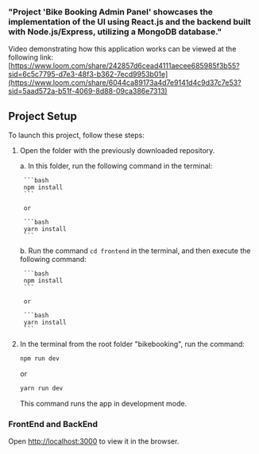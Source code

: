 ### "Project 'Bike Booking Admin Panel' showcases the implementation of the UI using React.js and the backend built with Node.js/Express, utilizing a MongoDB database."

Video demonstrating how this application works can be viewed at the following link: [https://www.loom.com/share/242857d6cead4111aecee685985f3b55?sid=6c5c7795-d7e3-48f3-b362-7ecd9953b01e](https://www.loom.com/share/6044ca89173a4d7e9141d4c9d37c7e53?sid=5aad572a-b51f-4069-8d88-09ca386e7313)

## Project Setup

To launch this project, follow these steps:

1. Open the folder with the previously downloaded repository.

    a. In this folder, run the following command in the terminal:

        ```bash
        npm install
        ```

        or

        ```bash
        yarn install
        ```

    b. Run the command `cd frontend` in the terminal, and then execute the following command:

        ```bash
        npm install
        ```

        or

        ```bash
        yarn install
        ```

2. In the terminal from the root folder "bikebooking", run the command:

    ```bash
    npm run dev
    ```

    or

    ```bash
    yarn run dev
    ```

    This command runs the app in development mode.

### FrontEnd and BackEnd

Open [http://localhost:3000](http://localhost:3000) to view it in the browser.
